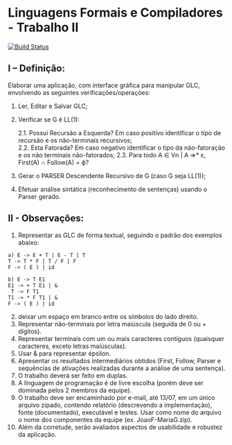 # Linguagens Formais e Compiladores - Trabalho II

[![Build Status](https://magnum.travis-ci.com/CarlosBonetti/formais2.svg?token=TncWKXR1N9y1CQNXWyip)](https://magnum.travis-ci.com/CarlosBonetti/formais2)

## I – Definição:

Elaborar uma aplicação, com interface gráfica para manipular GLC, envolvendo as seguintes
verificações/operações:

1. Ler, Editar e Salvar GLC;
2. Verificar se G é LL(1):

	2.1. Possui Recursão a Esquerda? Em caso positivo identificar o tipo de recursão e os
	não-terminais recursivos;	
	2.2. Esta Fatorada? Em caso negativo identificar o tipo da não-fatoração e os não terminais
	não-fatorados;
	2.3. Para todo A ∈ Vn | A ⇒* ε, First(A) ∩ Follow(A) = ϕ?
	
3. Gerar o PARSER Descendente Recursivo de G (caso G seja LL(1));
4. Efetuar análise sintática (reconhecimento de sentenças) usando o Parser gerado.

## II - Observações:

1. Representar as GLC de forma textual, seguindo o padrão dos exemplos abaixo:

```
a) E -> E + T | E - T | T
T -> T * F | T / F | F
F -> ( E ) | id
```

```
b) E -> T E1
E1 -> + T E1 | &
 T -> F T1
T1 -> * F T1 | &
F -> ( E ) | id
```

2. deixar um espaço em branco entre os símbolos do lado direito.
3. Representar não-terminais por letra maiúscula (seguida de 0 ou + dígitos).
4. Representar terminais com um ou mais caracteres contíguos (quaisquer caracteres, exceto
letras maiúsculas).
5. Usar & para representar épsilon.
6. Apresentar os resultados intermediários obtidos (First, Follow, Parser e sequências de
ativações realizadas durante a análise de uma sentença).
7. O trabalho deverá ser feito em duplas.
8. A linguagem de programação é de livre escolha (porém deve ser dominada pelos 2
membros da equipe).
9. O trabalho deve ser encaminhado por e-mail, até 13/07, em um único arquivo zipado,
contendo relatório (descrevendo a implementação), fonte (documentado), executável e testes.
Usar como nome do arquivo o nome dos componentes da equipe (ex. JoaoF-MariaG.zip).
10. Além da corretude, serão avaliados aspectos de usabilidade e robustez da aplicação.